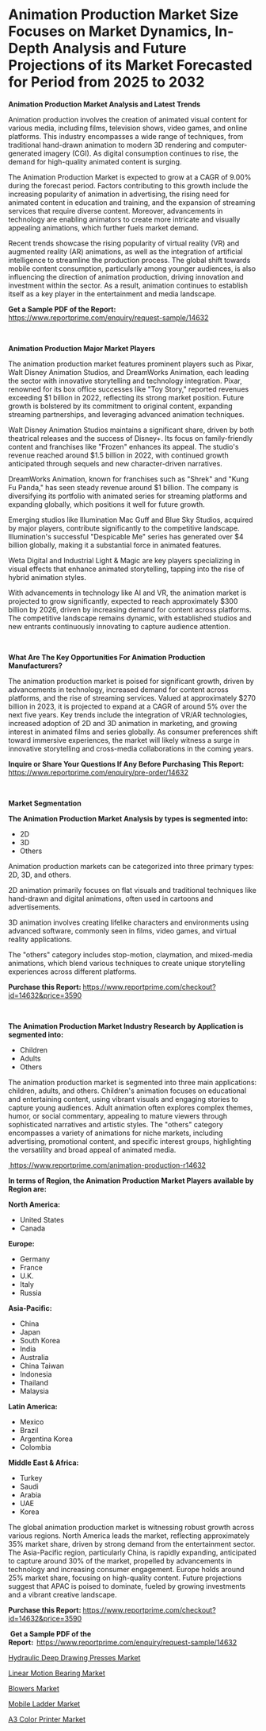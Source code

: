 <p><h1>Animation Production Market Size Focuses on Market Dynamics, In-Depth Analysis and Future Projections of its Market Forecasted for Period from 2025 to 2032</h1></p><p><strong>Animation Production Market Analysis and Latest Trends</strong></p>
<p><p>Animation production involves the creation of animated visual content for various media, including films, television shows, video games, and online platforms. This industry encompasses a wide range of techniques, from traditional hand-drawn animation to modern 3D rendering and computer-generated imagery (CGI). As digital consumption continues to rise, the demand for high-quality animated content is surging.</p><p>The Animation Production Market is expected to grow at a CAGR of 9.00% during the forecast period. Factors contributing to this growth include the increasing popularity of animation in advertising, the rising need for animated content in education and training, and the expansion of streaming services that require diverse content. Moreover, advancements in technology are enabling animators to create more intricate and visually appealing animations, which further fuels market demand.</p><p>Recent trends showcase the rising popularity of virtual reality (VR) and augmented reality (AR) animations, as well as the integration of artificial intelligence to streamline the production process. The global shift towards mobile content consumption, particularly among younger audiences, is also influencing the direction of animation production, driving innovation and investment within the sector. As a result, animation continues to establish itself as a key player in the entertainment and media landscape.</p></p>
<p><strong>Get a Sample PDF of the Report:&nbsp;</strong> <a href="https://www.reportprime.com/enquiry/request-sample/14632?utm_campaign=3575&utm_medium=2&utm_source=Github&utm_content=ia&utm_term=20032025&utm_id=animation-production">https://www.reportprime.com/enquiry/request-sample/14632</a></p>
<p>&nbsp;</p>
<p><strong>Animation Production Major Market Players</strong></p>
<p><p>The animation production market features prominent players such as Pixar, Walt Disney Animation Studios, and DreamWorks Animation, each leading the sector with innovative storytelling and technology integration. Pixar, renowned for its box office successes like "Toy Story," reported revenues exceeding $1 billion in 2022, reflecting its strong market position. Future growth is bolstered by its commitment to original content, expanding streaming partnerships, and leveraging advanced animation techniques.</p><p>Walt Disney Animation Studios maintains a significant share, driven by both theatrical releases and the success of Disney+. Its focus on family-friendly content and franchises like "Frozen" enhances its appeal. The studio's revenue reached around $1.5 billion in 2022, with continued growth anticipated through sequels and new character-driven narratives.</p><p>DreamWorks Animation, known for franchises such as "Shrek" and "Kung Fu Panda," has seen steady revenue around $1 billion. The company is diversifying its portfolio with animated series for streaming platforms and expanding globally, which positions it well for future growth.</p><p>Emerging studios like Illumination Mac Guff and Blue Sky Studios, acquired by major players, contribute significantly to the competitive landscape. Illumination's successful "Despicable Me" series has generated over $4 billion globally, making it a substantial force in animated features. </p><p>Weta Digital and Industrial Light & Magic are key players specializing in visual effects that enhance animated storytelling, tapping into the rise of hybrid animation styles. </p><p>With advancements in technology like AI and VR, the animation market is projected to grow significantly, expected to reach approximately $300 billion by 2026, driven by increasing demand for content across platforms. The competitive landscape remains dynamic, with established studios and new entrants continuously innovating to capture audience attention.</p></p>
<p>&nbsp;</p>
<p><strong>What Are The Key Opportunities For Animation Production Manufacturers?</strong></p>
<p><p>The animation production market is poised for significant growth, driven by advancements in technology, increased demand for content across platforms, and the rise of streaming services. Valued at approximately $270 billion in 2023, it is projected to expand at a CAGR of around 5% over the next five years. Key trends include the integration of VR/AR technologies, increased adoption of 2D and 3D animation in marketing, and growing interest in animated films and series globally. As consumer preferences shift toward immersive experiences, the market will likely witness a surge in innovative storytelling and cross-media collaborations in the coming years.</p></p>
<p><strong>Inquire or Share Your Questions If Any Before Purchasing This Report:</strong> <a href="https://www.reportprime.com/enquiry/pre-order/14632?utm_campaign=3575&utm_medium=2&utm_source=Github&utm_content=ia&utm_term=20032025&utm_id=animation-production">https://www.reportprime.com/enquiry/pre-order/14632</a></p>
<p>&nbsp;</p>
<p><strong>Market Segmentation</strong></p>
<p><strong>The Animation Production Market Analysis by types is segmented into:</strong></p>
<p><ul><li>2D</li><li>3D</li><li>Others</li></ul></p>
<p><p>Animation production markets can be categorized into three primary types: 2D, 3D, and others. </p><p>2D animation primarily focuses on flat visuals and traditional techniques like hand-drawn and digital animations, often used in cartoons and advertisements.  </p><p>3D animation involves creating lifelike characters and environments using advanced software, commonly seen in films, video games, and virtual reality applications.  </p><p>The "others" category includes stop-motion, claymation, and mixed-media animations, which blend various techniques to create unique storytelling experiences across different platforms.</p></p>
<p><strong>Purchase this Report:&nbsp;</strong><a href="https://www.reportprime.com/checkout?id=14632&price=3590&utm_campaign=3575&utm_medium=2&utm_source=Github&utm_content=ia&utm_term=20032025&utm_id=animation-production">https://www.reportprime.com/checkout?id=14632&price=3590</a></p>
<p>&nbsp;</p>
<p><strong>The Animation Production Market Industry Research by Application is segmented into:</strong></p>
<p><ul><li>Children</li><li>Adults</li><li>Others</li></ul></p>
<p><p>The animation production market is segmented into three main applications: children, adults, and others. Children's animation focuses on educational and entertaining content, using vibrant visuals and engaging stories to capture young audiences. Adult animation often explores complex themes, humor, or social commentary, appealing to mature viewers through sophisticated narratives and artistic styles. The "others" category encompasses a variety of animations for niche markets, including advertising, promotional content, and specific interest groups, highlighting the versatility and broad appeal of animated media.</p></p>
<p><a href="https://www.reportprime.com/animation-production-r14632?utm_campaign=3575&utm_medium=2&utm_source=Github&utm_content=ia&utm_term=20032025&utm_id=animation-production">&nbsp;https://www.reportprime.com/animation-production-r14632</a></p>
<p><strong>In terms of Region, the Animation Production Market Players available by Region are:</strong></p>
<p>
    <p> <strong> North America: </strong>
        <ul>
            <li>United States</li>
            <li>Canada</li>
        </ul>
        </p> 
    <p> <strong> Europe: </strong>
        <ul>
            <li>Germany</li>
            <li>France</li>
            <li>U.K.</li>
            <li>Italy</li>
            <li>Russia</li>
        </ul>
        </p> 
    <p> <strong> Asia-Pacific: </strong>
        <ul>
            <li>China</li>
            <li>Japan</li>
            <li>South Korea</li>
            <li>India</li>
            <li>Australia</li>
            <li>China Taiwan</li>
            <li>Indonesia</li>
            <li>Thailand</li>
            <li>Malaysia</li>
        </ul>
        </p> 
    <p> <strong> Latin America: </strong>
        <ul>
            <li>Mexico</li>
            <li>Brazil</li>
            <li>Argentina Korea</li>
            <li>Colombia</li>
        </ul>
        </p> 
    <p> <strong> Middle East & Africa: </strong>
        <ul>
            <li>Turkey</li>
            <li>Saudi</li>
            <li>Arabia</li>
            <li>UAE</li>
            <li>Korea</li>
        </ul>
    </p>
    </p>
<p><p>The global animation production market is witnessing robust growth across various regions. North America leads the market, reflecting approximately 35% market share, driven by strong demand from the entertainment sector. The Asia-Pacific region, particularly China, is rapidly expanding, anticipated to capture around 30% of the market, propelled by advancements in technology and increasing consumer engagement. Europe holds around 25% market share, focusing on high-quality content. Future projections suggest that APAC is poised to dominate, fueled by growing investments and a vibrant creative landscape.</p></p>
<p><strong>Purchase this Report: </strong><a href="https://www.reportprime.com/checkout?id=14632&price=3590&utm_campaign=3575&utm_medium=2&utm_source=Github&utm_content=ia&utm_term=20032025&utm_id=animation-production">https://www.reportprime.com/checkout?id=14632&price=3590</a></p>
<p>&nbsp;<strong>Get a Sample PDF of the Report:&nbsp;&nbsp;</strong><a href="https://www.reportprime.com/enquiry/request-sample/14632?utm_campaign=3575&utm_medium=2&utm_source=Github&utm_content=ia&utm_term=20032025&utm_id=animation-production">https://www.reportprime.com/enquiry/request-sample/14632</a></p>
<p><strong></strong></p>
<p><p><a href="https://www.linkedin.com/pulse/market-study-global-hydraulic-deep-drawing-presses-2025-2032-blcpf?utm_campaign=3575&utm_medium=2&utm_source=Github&utm_content=ia&utm_term=20032025&utm_id=animation-production">Hydraulic Deep Drawing Presses Market</a></p><p><a href="https://www.linkedin.com/pulse/linear-motion-bearing-market-size-set-accelerate-impressive-cagr-p94ec?utm_campaign=3575&utm_medium=2&utm_source=Github&utm_content=ia&utm_term=20032025&utm_id=animation-production">Linear Motion Bearing Market</a></p><p><a href="https://www.linkedin.com/pulse/blowers-market-share-size-2025-2032-detailed-research-report-n82kc?utm_campaign=3575&utm_medium=2&utm_source=Github&utm_content=ia&utm_term=20032025&utm_id=animation-production">Blowers Market</a></p><p><a href="https://www.linkedin.com/pulse/mobile-ladder-market-analysis-type-application-geography-rising-o3wnc?utm_campaign=3575&utm_medium=2&utm_source=Github&utm_content=ia&utm_term=20032025&utm_id=animation-production">Mobile Ladder Market</a></p><p><a href="https://www.linkedin.com/pulse/a3-color-printer-market-analysis-revenue-forecast-6-cagr-racwf?utm_campaign=3575&utm_medium=2&utm_source=Github&utm_content=ia&utm_term=20032025&utm_id=animation-production">A3 Color Printer Market</a></p></p>